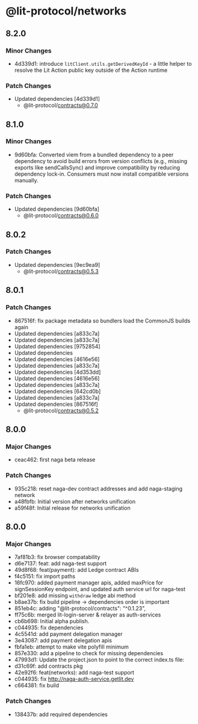 # @lit-protocol/networks

## 8.2.0

### Minor Changes

- 4d339d1: introduce `litClient.utils.getDerivedKeyId` - a little helper to resolve the Lit Action public key outside of the Action runtime

### Patch Changes

- Updated dependencies [4d339d1]
  - @lit-protocol/contracts@0.7.0

## 8.1.0

### Minor Changes

- 9d60bfa: Converted viem from a bundled dependency to a peer dependency to avoid build errors from version conflicts (e.g., missing exports like sendCallsSync) and improve compatibility by reducing dependency lock-in. Consumers must now install compatible versions manually.

### Patch Changes

- Updated dependencies [9d60bfa]
  - @lit-protocol/contracts@0.6.0

## 8.0.2

### Patch Changes

- Updated dependencies [9ec9ea9]
  - @lit-protocol/contracts@0.5.3

## 8.0.1

### Patch Changes

- 867516f: fix package metadata so bundlers load the CommonJS builds again
- Updated dependencies [a833c7a]
- Updated dependencies [a833c7a]
- Updated dependencies [9752854]
- Updated dependencies
- Updated dependencies [4616e56]
- Updated dependencies [a833c7a]
- Updated dependencies [4d353dd]
- Updated dependencies [4616e56]
- Updated dependencies [a833c7a]
- Updated dependencies [642cd0b]
- Updated dependencies [a833c7a]
- Updated dependencies [867516f]
  - @lit-protocol/contracts@0.5.2

## 8.0.0

### Major Changes

- ceac462: first naga beta release

### Patch Changes

- 935c218: reset naga-dev contract addresses and add naga-staging network
- a48fbfb: Initial version after networks unification
- a59f48f: Initial release for networks unification

## 8.0.0

### Major Changes

- 7af81b3: fix browser compatability
- d6e7137: feat: add naga-test support
- 49d8f68: feat(payment): add Ledge contract ABIs
- f4c5151: fix import paths
- 16fc970: added payment manager apis, added maxPrice for signSessionKey endpoint, and updated auth service url for naga-test
- bf201e8: add missing `withdraw` ledge abi method
- b8ae37b: fix build pipeline -> dependencies order is important
- 851eb4c: adding "@lit-protocol/contracts": "^0.1.23",
- ff75c6b: merged lit-login-server & relayer as auth-services
- cb6b698: Initial alpha publish.
- c044935: fix dependencies
- 4c5541d: add payment delegation manager
- 3e43087: add payment delegation apis
- fbfa1eb: attempt to make vite polyfill minimum
- 857e330: add a pipeline to check for missing dependencies
- 47993d1: Update the project.json to point to the correct index.ts file:
- d31c69f: add contracts pkg
- 42e92f6: feat(networks): add naga-test support
- c044935: fix http://naga-auth-service.getlit.dev
- c664381: fix build

### Patch Changes

- 138437b: add required dependencies

